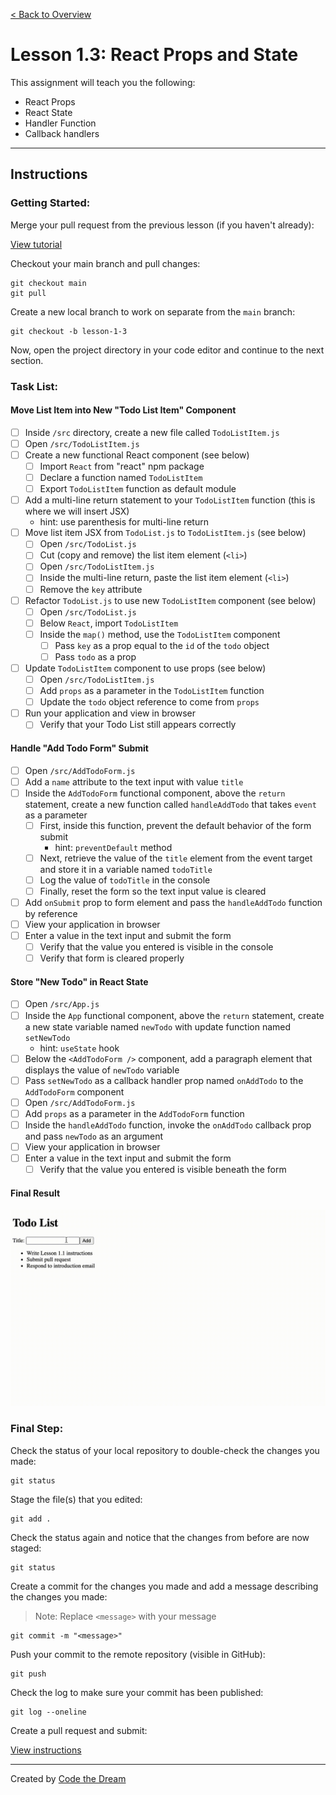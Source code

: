 [< Back to Overview](../../README.md)

# Lesson 1.3: React Props and State

This assignment will teach you the following:

- React Props
- React State
- Handler Function
- Callback handlers

---

## Instructions

### Getting Started:

Merge your pull request from the previous lesson (if you haven't already):

[View tutorial](https://github.com/Code-the-Dream-School/common-instructions/blob/main/common/how-to-merge.md)

Checkout your main branch and pull changes:

    git checkout main
    git pull

Create a new local branch to work on separate from the `main` branch:

    git checkout -b lesson-1-3

Now, open the project directory in your code editor and continue to the next section.

### Task List:

#### Move List Item into New "Todo List Item" Component

- [ ] Inside `/src` directory, create a new file called `TodoListItem.js`
- [ ] Open `/src/TodoListItem.js`
- [ ] Create a new functional React component (see below)
    - [ ] Import `React` from "react" npm package
    - [ ] Declare a function named `TodoListItem`
    - [ ] Export `TodoListItem` function as default module
- [ ] Add a multi-line return statement to your `TodoListItem` function (this is where we will insert JSX)
    - hint: use parenthesis for multi-line return
- [ ] Move list item JSX from `TodoList.js` to `TodoListItem.js` (see below)
    - [ ] Open `/src/TodoList.js`
    - [ ] Cut (copy and remove) the list item element (`<li>`)
    - [ ] Open `/src/TodoListItem.js`
    - [ ] Inside the multi-line return, paste the list item element (`<li>`)
    - [ ] Remove the `key` attribute
- [ ] Refactor `TodoList.js` to use new `TodoListItem` component (see below)
    - [ ] Open `/src/TodoList.js`
    - [ ] Below `React`, import `TodoListItem`
    - [ ] Inside the `map()` method, use the `TodoListItem` component
        - [ ] Pass `key` as a prop equal to the `id` of the `todo` object
        - [ ] Pass `todo` as a prop
- [ ] Update `TodoListItem` component to use props (see below)
    - [ ] Open `/src/TodoListItem.js`
    - [ ] Add `props` as a parameter in the `TodoListItem` function
    - [ ] Update the `todo` object reference to come from `props`
- [ ] Run your application and view in browser
    - [ ] Verify that your Todo List still appears correctly

#### Handle "Add Todo Form" Submit

- [ ] Open `/src/AddTodoForm.js`
- [ ] Add a `name` attribute to the text input with value `title`
- [ ] Inside the `AddTodoForm` functional component, above the `return` statement, create a new function called `handleAddTodo` that takes `event` as a parameter
    - [ ] First, inside this function, prevent the default behavior of the form submit
        - hint: `preventDefault` method
    - [ ] Next, retrieve the value of the `title` element from the event target and store it in a variable named `todoTitle`
    - [ ] Log the value of `todoTitle` in the console
    - [ ] Finally, reset the form so the text input value is cleared
- [ ] Add `onSubmit` prop to form element and pass the `handleAddTodo` function by reference
- [ ] View your application in browser
- [ ] Enter a value in the text input and submit the form
    - [ ] Verify that the value you entered is visible in the console
    - [ ] Verify that form is cleared properly

#### Store "New Todo" in React State

- [ ] Open `/src/App.js`
- [ ] Inside the `App` functional component, above the `return` statement, create a new state variable named `newTodo` with update function named `setNewTodo`
    - hint: `useState` hook
- [ ] Below the `<AddTodoForm />` component, add a paragraph element that displays the value of `newTodo` variable
- [ ] Pass `setNewTodo` as a callback handler prop named `onAddTodo` to the `AddTodoForm` component
- [ ] Open `/src/AddTodoForm.js`
- [ ] Add `props` as a parameter in the `AddTodoForm` function
- [ ] Inside the `handleAddTodo` function, invoke the `onAddTodo` callback prop and pass `newTodo` as an argument
- [ ] View your application in browser
- [ ] Enter a value in the text input and submit the form
    - [ ] Verify that the value you entered is visible beneath the form

#### Final Result

![Example Todo Application](../assets/section-1/lesson-1-3-result.gif)

### Final Step:

Check the status of your local repository to double-check the changes you made:

    git status

Stage the file(s) that you edited:

    git add .

Check the status again and notice that the changes from before are now staged:

    git status

Create a commit for the changes you made and add a message describing the changes you made:

> Note: Replace `<message>` with your message

    git commit -m "<message>"

Push your commit to the remote repository (visible in GitHub):

    git push

Check the log to make sure your commit has been published:

    git log --oneline

Create a pull request and submit:

[View instructions](https://github.com/Code-the-Dream-School/common-instructions/blob/main/common/how-to-pull-request.md)

---

Created by [Code the Dream](https://www.codethedream.org)
